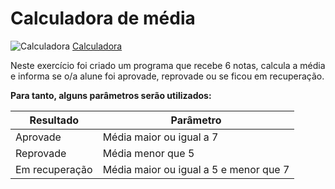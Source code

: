 # Calculadora de média

![Calculadora](./images/calculadora.jpg)
[Calculadora](https://www.pexels.com/pt-br/foto/anonimo-aplicativo-app-aplicacao-4386323/)

Neste exercício foi criado um programa que recebe 6 notas, calcula a média e informa se o/a alune foi aprovade, reprovade ou se ficou em recuperação.

**Para tanto, alguns parâmetros serão utilizados:**

Resultado | Parâmetro
--------- | ----------
Aprovade | Média maior ou igual a 7
Reprovade | Média menor que 5
Em recuperação | Média maior ou igual a 5 e menor que 7
